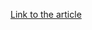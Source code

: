 [Link to the article](https://fortinet.com/blog/threat-research/deep-analysis-new-formbook-variant-delivered-phishing-campaign-part-I)
